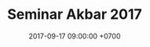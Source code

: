 ---
layout: schedules
title: Seminar Akbar 2017
date: 2017-09-17 09:00:00 +0700
status-class: bg-primary text-white
note: Some quick example text to build on the card title and make up the bulk of the card's content.
publish: true
permalink: /schedules/:year/:title/
---